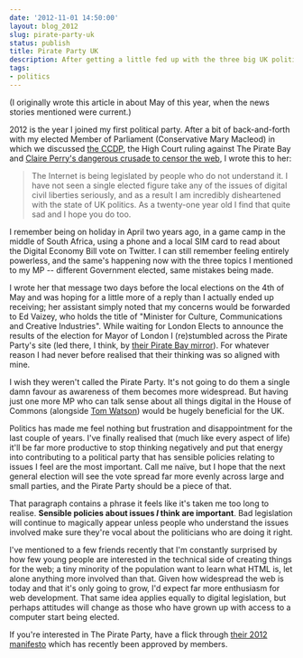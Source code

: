 ```yaml
---
date: '2012-11-01 14:50:00'
layout: blog_2012
slug: pirate-party-uk
status: publish
title: Pirate Party UK
description: After getting a little fed up with the three big UK political parties, I went and joined the Pirates.
tags:
- politics
---
```


(I originally wrote this article in about May of this year, when the news stories mentioned were current.)

2012 is the year I joined my first political party.
After a bit of back-and-forth with my elected Member of Parliament (Conservative Mary Macleod)
in which we discussed [the CCDP][ccdp],
the High Court ruling against The Pirate Bay and
[Claire Perry's dangerous crusade to censor the web][cpporn],
I wrote this to her:

[ccdp]: http://wiki.openrightsgroup.org/wiki/Communications_Capabilities_Development_Programme
[cpporn]: http://www.bbc.co.uk/news/uk-17951067

> The Internet is being legislated by people who do not understand it.
> I have not seen a single elected figure take any of the issues of
> digital civil liberties seriously, and as a result I am incredibly
> disheartened with the state of UK politics.
> As a twenty-one year old I find that quite sad and I hope you do too.

I remember being on holiday in April two years ago, in a game camp in the middle of South Africa,
using a phone and a local SIM card to read about the Digital Economy
Bill vote on Twitter. I can still remember feeling entirely powerless, and the same's happening now
with the three topics I mentioned to my MP -- different Government elected,
same mistakes being made.

I wrote her that message two days before the local elections on the 4th of May
and was hoping for a little more of a reply than I actually ended up
receiving; her assistant simply noted that my concerns would be forwarded to
Ed Vaizey, who holds the title of "Minister for Culture, Communications and
Creative Industries". While waiting for London Elects to announce the results
of the election for Mayor of London I (re)stumbled across the Pirate Party's
site (led there, I think, by [their Pirate Bay mirror][tpbmirror]). For whatever
reason I had never before realised that their thinking was so aligned with mine.

[tpbmirror]: https://tpb.pirateparty.org.uk/

I wish they weren't called the Pirate Party. It's not going to do them a
single damn favour as awareness of them becomes more widespread. But having
just one more MP who can talk sense about all things digital in the House of
Commons (alongside [Tom Watson][twdigi]) would be hugely beneficial for the UK.

[twdigi]: http://www.tom-watson.co.uk/digital-pledges

Politics has made me feel nothing but frustration and disappointment for the
last couple of years. I've finally realised that (much like every aspect of life)
it'll be far more productive to stop thinking negatively and put that energy
into contributing to a political party that has sensible policies relating to
issues I feel are the most important. Call me naïve, but I hope that
the next general election will see the vote spread far more evenly across
large and small parties, and the Pirate Party should be a piece of that.

That paragraph contains a phrase it feels like it's taken me too long to realise.
__Sensible policies about issues _I_ think are important__.
Bad legislation will continue to magically appear unless people who understand the
issues involved make sure they're vocal about the politicians who are doing it right.

I've mentioned to a few friends recently that I'm constantly surprised by how few young people
are interested in the technical side of creating things for the web;
a tiny minority of the population want to learn what HTML is, let alone anything more involved than that.
Given how widespread the web is today and that it's only going to grow,
I'd expect far more enthusiasm for web development.
That same idea applies equally to digital legislation,
but perhaps attitudes will change as those who have grown up with access to a computer start being elected.

If you're interested in The Pirate Party, have a flick through [their 2012 manifesto][pp2012manifesto]
which has recently been approved by members.

[pp2012manifesto]: https://www.pirateparty.org.uk/media/uploads/Manifesto2012.pdf
